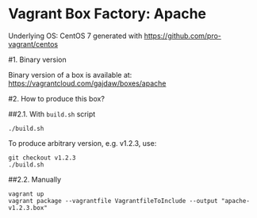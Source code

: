 Vagrant Box Factory: Apache
===========================

Underlying OS: CentOS 7 generated with https://github.com/pro-vagrant/centos

#1. Binary version

Binary version of a box is available at:
https://vagrantcloud.com/gajdaw/boxes/apache

#2. How to produce this box?

##2.1. With `build.sh` script

    ./build.sh

To produce arbitrary version, e.g. v1.2.3, use:

    git checkout v1.2.3
    ./build.sh

##2.2. Manually

    vagrant up
    vagrant package --vagrantfile VagrantfileToInclude --output "apache-v1.2.3.box"

